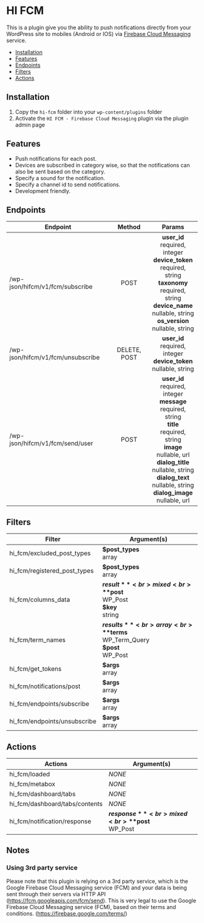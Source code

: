 # HI FCM


This is a plugin give you the ability to push notifications directly from your WordPress site to mobiles (Android or IOS) via [Firebase Cloud Messaging](https://firebase.google.com/) service.

- [Installation](#installation)
- [Features](#features)
- [Endpoints](#endpoints)
- [Filters](#filters)
- [Actions](#actions)

## Installation

1. Copy the `hi-fcm` folder into your `wp-content/plugins` folder
2. Activate the `HI FCM - Firebase Cloud Messaging` plugin via the plugin admin page

## Features

* Push notifications for each post.
* Devices are subscribed in category wise, so that the notifications can also be sent based on the category.
* Specify a sound for the notification.
* Specify a channel id to send notifications.
* Development friendly.

## Endpoints

| Endpoint | Method | Params |
|----------|:--------:|:--------:|
| /wp-json/hifcm/v1/fcm/subscribe | POST | **user_id**<br>required, integer<br>**device_token**<br>required, string<br>**taxonomy**<br>required, string<br>**device_name**<br>nullable, string<br>**os_version**<br>nullable, string
| /wp-json/hifcm/v1/fcm/unsubscribe | DELETE, POST | **user_id**<br>required, integer<br>**device_token**<br>nullable, string
| /wp-json/hifcm/v1/fcm/send/user | POST | **user_id**<br>required, integer<br>**message**<br>required, string<br>**title**<br>required, string<br>**image**<br>nullable, url<br>**dialog_title**<br>nullable, string<br>**dialog_text**<br>nullable, string<br>**dialog_image**<br>nullable, url

## Filters

| Filter    | Argument(s) |
|-----------|-----------|
| hi_fcm/excluded_post_types | **$post_types**<br>array |
| hi_fcm/registered_post_types | **$post_types**<br>array |
| hi_fcm/columns_data | **$result**<br>mixed<br>**$post**<br>WP_Post<br>**$key**<br>string |
| hi_fcm/term_names | **$results**<br>array<br>**$terms**<br>WP_Term_Query<br>**$post**<br>WP_Post |
| hi_fcm/get_tokens | **$args**<br>array |
| hi_fcm/notifications/post | **$args**<br>array |
| hi_fcm/endpoints/subscribe | **$args**<br>array |
| hi_fcm/endpoints/unsubscribe | **$args**<br>array |

## Actions

| Actions | Argument(s) |
|---------|-------------|
| hi_fcm/loaded | *NONE* |
| hi_fcm/metabox | *NONE* |
| hi_fcm/dashboard/tabs | *NONE* |
| hi_fcm/dashboard/tabs/contents | *NONE* |
| hi_fcm/notification/response | **$response**<br>mixed<br>**$post**<br>WP_Post |

## Notes

### Using 3rd party service
Please note that this plugin is relying on a 3rd party service, which is the Google Firebase Cloud Messaging service (FCM) and your data is being sent through their servers via HTTP API (https://fcm.googleapis.com/fcm/send). This is very legal to use the Google Firebase Cloud Messaging service (FCM), based on their terms and conditions. (https://firebase.google.com/terms/)